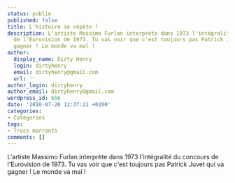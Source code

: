 ```yaml
---
status: publie
published: false
title: L'histoire se répète !
description: L'artiste Massimo Furlan interprète dans 1973 l'intégralité du concours
  de l'Eurovision de 1973. Tu vas voir que c'est toujours pas Patrick Juvet qui va
  gagner ! Le monde va mal !
author:
  display_name: Dirty Henry
  login: dirtyhenry
  email: dirtyhenry@gmail.com
  url: ''
author_login: dirtyhenry
author_email: dirtyhenry@gmail.com
wordpress_id: 656
date: '2010-07-20 12:37:21 +0200'
categories:
- Catégories
tags:
- Trucs marrants
comments: []
---
```

L'artiste Massimo Furlan interprète dans 1973 l'intégralité du concours de l'Eurovision de 1973. Tu vas voir que c'est toujours pas Patrick Juvet qui va gagner ! Le monde va mal !
